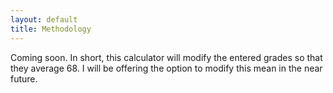 ```yaml
---
layout: default
title: Methodology
---
```

Coming soon.  In short, this calculator will modify the entered grades so that they average 68.  I will be offering the option to modify this mean in the near future.